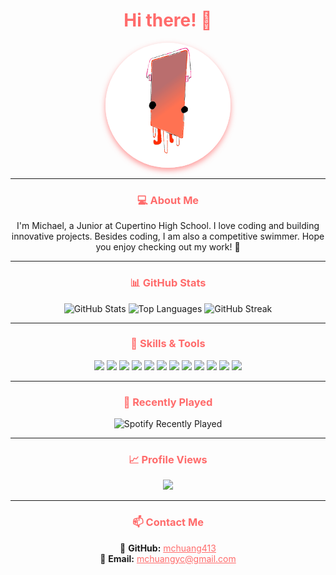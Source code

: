 <h1 align="center" style="color:#FF6B6B; font-weight:bold;">
  <span style="animation: fadeIn 1.5s ease-in-out;">Hi there! 👋</span>
</h1>

<div align="center">
  <img src="src/image.png" height="200" style="border-radius: 50%; box-shadow: 0px 4px 10px rgba(255,107,107,0.7);" />
</div>

---

<h3 align="center" style="color:#FF6B6B; font-weight:bold;">💻 About Me</h3>

<p align="center" style="animation: slideUp 1s ease-in-out;">
I'm Michael, a Junior at Cupertino High School. I love coding and building innovative projects.
Besides coding, I am also a competitive swimmer. Hope you enjoy checking out my work! 🚀
</p>

---

<h3 align="center" style="color:#FF6B6B; font-weight:bold;">📊 GitHub Stats</h3>

<div align="center" style="animation: fadeIn 1.2s ease-in-out;">
  <img src="https://github-readme-stats.vercel.app/api?username=mchuang413&show_icons=true&count_private=true&theme=coral&hide_border=true&order=1" height="160" alt="GitHub Stats"/>
  <img src="https://github-readme-stats.vercel.app/api/top-langs?username=mchuang413&layout=compact&langs_count=6&theme=coral&hide_border=true&order=2" height="160" alt="Top Languages"/>
  <img src="https://streak-stats.demolab.com?user=mchuang413&theme=coral&hide_border=true&order=3" height="160" alt="GitHub Streak"/>
</div>

---

<h3 align="center" style="color:#FF6B6B; font-weight:bold;">🚀 Skills & Tools</h3>

<div align="center" style="animation: slideUp 1s ease-in-out;">
  <img src="https://cdn.jsdelivr.net/gh/devicons/devicon/icons/javascript/javascript-original.svg" height="50" style="transition: transform 0.2s;" onmouseover="this.style.transform='scale(1.1)'" onmouseout="this.style.transform='scale(1)'" />
  <img src="https://cdn.jsdelivr.net/gh/devicons/devicon/icons/typescript/typescript-original.svg" height="50" />
  <img src="https://cdn.jsdelivr.net/gh/devicons/devicon/icons/react/react-original.svg" height="50" />
  <img src="https://cdn.jsdelivr.net/gh/devicons/devicon/icons/nodejs/nodejs-original.svg" height="50" />
  <img src="https://cdn.jsdelivr.net/gh/devicons/devicon/icons/python/python-original.svg" height="50" />
  <img src="https://cdn.jsdelivr.net/gh/devicons/devicon/icons/java/java-original.svg" height="50" />
  <img src="https://cdn.jsdelivr.net/gh/devicons/devicon/icons/swift/swift-original.svg" height="50" />
  <img src="https://cdn.jsdelivr.net/gh/devicons/devicon/icons/mongodb/mongodb-original.svg" height="50" />
  <img src="https://cdn.jsdelivr.net/gh/devicons/devicon/icons/postgresql/postgresql-original.svg" height="50" />
  <img src="https://cdn.jsdelivr.net/gh/devicons/devicon/icons/amazonwebservices/amazonwebservices-original.svg" height="50" />
  <img src="https://cdn.jsdelivr.net/gh/devicons/devicon/icons/xcode/xcode-original.svg" height="50" />
  <img src="https://cdn.jsdelivr.net/gh/devicons/devicon/icons/vscode/vscode-original.svg" height="50" />
</div>

---

<h3 align="center" style="color:#FF6B6B; font-weight:bold;">🎵 Recently Played</h3>

<div align="center" style="animation: fadeIn 1.2s ease-in-out;">
  <img src="https://spotify-recently-played-readme.vercel.app/api?user=mmmmichael.chuang&count=5&theme=coral" alt="Spotify Recently Played"/>
</div>

---

<h3 align="center" style="color:#FF6B6B; font-weight:bold;">📈 Profile Views</h3>

<div align="center">
  <img src="https://profile-counter.glitch.me/mchuang413/count.svg" style="transition: transform 0.2s;" onmouseover="this.style.transform='scale(1.1)'" onmouseout="this.style.transform='scale(1)'" />
</div>

---

<h3 align="center" style="color:#FF6B6B; font-weight:bold;">📫 Contact Me</h3>

<p align="center" style="animation: fadeIn 1.2s ease-in-out;">
🔗 <b>GitHub:</b> <a href="https://github.com/mchuang413" style="color:#FF6B6B;">mchuang413</a><br>
📧 <b>Email:</b> <a href="mailto:mchuangyc@gmail.com" style="color:#FF6B6B;">mchuangyc@gmail.com</a>
</p>